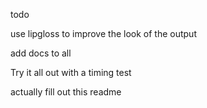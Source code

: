todo

use lipgloss to improve the look of the output

add docs to all

Try it all out with a timing test

actually fill out this readme